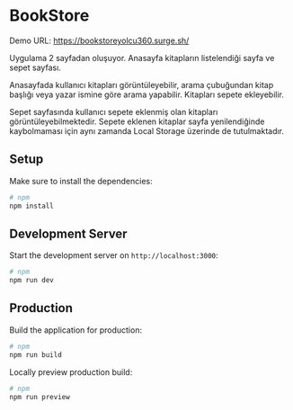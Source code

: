 # BookStore

Demo URL: https://bookstoreyolcu360.surge.sh/

Uygulama 2 sayfadan oluşuyor. Anasayfa kitapların listelendiği sayfa ve sepet sayfası.

Anasayfada kullanıcı kitapları görüntüleyebilir, arama çubuğundan kitap başlığı veya yazar ismine göre arama yapabilir. Kitapları sepete ekleyebilir.

Sepet sayfasında kullanıcı sepete eklenmiş olan kitapları görüntüleyebilmektedir. Sepete eklenen kitaplar sayfa yenilendiğinde kaybolmaması için aynı zamanda Local Storage üzerinde de tutulmaktadır. 

## Setup

Make sure to install the dependencies:

```bash
# npm
npm install
```

## Development Server

Start the development server on `http://localhost:3000`:

```bash
# npm
npm run dev
```

## Production

Build the application for production:

```bash
# npm
npm run build
```

Locally preview production build:

```bash
# npm
npm run preview
```

